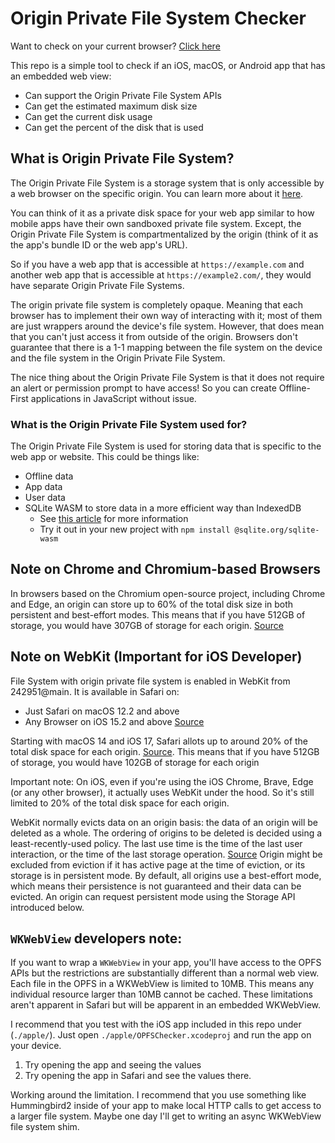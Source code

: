# Origin Private File System Checker 

Want to check on your current browser? [Click here](https://wendylabsinc.github.io/opfs-checker/)

This repo is a simple tool to check if an iOS, macOS, or Android app that has an embedded web view:

- Can support the Origin Private File System APIs 
- Can get the estimated maximum disk size
- Can get the current disk usage
- Can get the percent of the disk that is used

## What is Origin Private File System?

The Origin Private File System is a storage system that is only accessible by a web browser on the specific origin. You can learn more about it [here](https://developer.mozilla.org/en-US/docs/Web/API/File_System_API/Origin_private_file_system).

You can think of it as a private disk space for your web app similar to how mobile apps have their own sandboxed private file system. Except, the Origin Private File System is compartmentalized by the origin (think of it as the app's bundle ID or the web app's URL). 

So if you have a web app that is accessible at `https://example.com` and another web app that is accessible at `https://example2.com/`, they would have separate Origin Private File Systems.

The origin private file system is completely opaque. Meaning that each browser has to implement their own way of interacting with it; most of them are just wrappers around the device's file system. However, that does mean that you can't just access it from outside of the origin. Browsers don't guarantee that there is a 1-1 mapping between the file system on the device and the file system in the Origin Private File System.

The nice thing about the Origin Private File System is that it does not require an alert or permission prompt to have access! So you can create Offline-First applications in JavaScript without issue. 

### What is the Origin Private File System used for?

The Origin Private File System is used for storing data that is specific to the web app or website. This could be things like:

- Offline data
- App data
- User data
- SQLite WASM to store data in a more efficient way than IndexedDB
   - See [this article](https://developer.chrome.com/blog/sqlite-wasm-in-the-browser-backed-by-the-origin-private-file-system) for more information
   - Try it out in your new project with `npm install @sqlite.org/sqlite-wasm` 

## Note on Chrome and Chromium-based Browsers

In browsers based on the Chromium open-source project, including Chrome and Edge, an origin can store up to 60% of the total disk size in both persistent and best-effort modes. This means that if you have 512GB of storage, you would have 307GB of storage for each origin.
[Source](https://developer.mozilla.org/en-US/docs/Web/API/Storage_API/Storage_quotas_and_eviction_criteria)

## Note on WebKit (Important for iOS Developer)

File System with origin private file system is enabled in WebKit from 242951@main. It is available in Safari on:

* Just Safari on macOS 12.2 and above
* Any Browser on iOS 15.2 and above
[Source]((https://webkit.org/blog/12257/the-file-system-access-api-with-origin-private-file-system/))

Starting with macOS 14 and iOS 17, Safari allots up to around 20% of the total disk space for each origin. [Source](https://developer.mozilla.org/en-US/docs/Web/API/File_System_API/Origin_private_file_system). This means that if you have 512GB of storage, you would have 102GB of storage for each origin

Important note: On iOS, even if you're using the iOS Chrome, Brave, Edge (or any other browser), it actually uses WebKit under the hood. So it's still limited to 20% of the total disk space for each origin.

WebKit normally evicts data on an origin basis: the data of an origin will be deleted as a whole. The ordering of origins to be deleted is decided using a least-recently-used policy. The last use time is the time of the last user interaction, or the time of the last storage operation. [Source](https://www.webkit.org/blog/14403/updates-to-storage-policy/) Origin might be excluded from eviction if it has active page at the time of eviction, or its storage is in persistent mode. By default, all origins use a best-effort mode, which means their persistence is not guaranteed and their data can be evicted. An origin can request persistent mode using the Storage API introduced below.

## `WKWebView` developers note:

If you want to wrap a `WKWebView` in your app, you'll have access to the OPFS APIs but the restrictions are substantially different than a normal web view.  Each file in the OPFS in a WKWebView is limited to 10MB.  This means any individual resource larger than 10MB cannot be cached. These limitations aren't apparent in Safari but will be apparent in an embedded WKWebView.

I recommend that you test with the iOS app included in this repo under (`./apple/`). Just open `./apple/OPFSChecker.xcodeproj` and run the app on your device. 

1. Try opening the app and seeing the values 
2. Try opening the app in Safari and see the values there. 

Working around the limitation. I recommend that you use something like Hummingbird2 inside of your app to make local HTTP calls to get access to a larger file system. Maybe one day I'll get to writing an async WKWebView file system shim. 